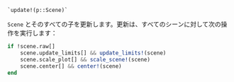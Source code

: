 ```
`update!(p::Scene)`
```

`Scene` とそのすべての子を更新します。更新は、すべてのシーンに対して次の操作を実行します：

```julia
if !scene.raw[]
    scene.update_limits[] && update_limits!(scene)
    scene.scale_plot[] && scale_scene!(scene)
    scene.center[] && center!(scene)
end
```
